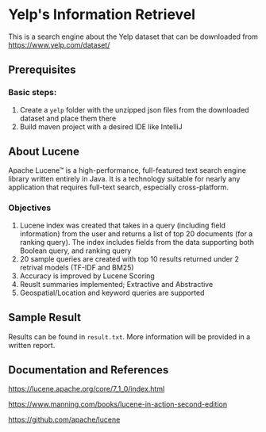 # Yelp's Information Retrievel
This is a search engine about the Yelp dataset that can be downloaded from https://www.yelp.com/dataset/

## Prerequisites

### Basic steps:
1. Create a `yelp` folder with the unzipped json files from the downloaded dataset and place them there
2. Build maven project with a desired IDE like IntelliJ
	
## About Lucene
Apache Lucene™ is a high-performance, full-featured text search engine library written entirely in Java. It is a technology suitable for nearly any application that requires full-text search, especially cross-platform.

### Objectives
1. Lucene index was created that takes in a query (including field information) from the user and returns a list of top 20 documents (for a ranking query). 
	The index includes fields from the data supporting both Boolean query, and ranking query
2. 20 sample queries are created with top 10 results returned under 2 retrival models (TF-IDF and BM25)
3. Accuracy is improved by Lucene Scoring
4. Reuslt summaries implemented; Extractive and Abstractive
5. Geospatial/Location and keyword queries are supported

## Sample Result

Results can be found in `result.txt`.
More information will be provided in a written report.

## Documentation and References

https://lucene.apache.org/core/7_1_0/index.html

https://www.manning.com/books/lucene-in-action-second-edition

https://github.com/apache/lucene
